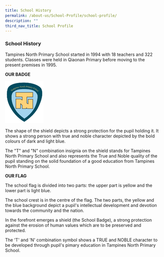 ```yaml
---
title: School History
permalink: /about-us/School-Profile/school-profile/
description: ""
third_nav_title: School Profile
---
```


### School History

Tampines North Primary School started in 1994 with 18 teachers and 322 students. Classes were held in Qiaonan Primary before moving to the present premises in 1995.


**OUR BADGE**

<img src="/images/Our%20Badge.png" 
     style="width:25%">

The shape of the shield depicts a strong protection for the pupil holding it. It shows a strong person with true and noble character depicted by the bold colours of dark and light blue.

The "T" and "N" combination insignia on the shield stands for Tampines North Primary School and also represents the True and Noble quality of the pupil standing on the solid foundation of a good education from Tampines North Primary School.

**OUR FLAG**

The school flag is divided into two parts: the upper part is yellow and the lower part is light blue.

The school crest is in the centre of the flag. The two parts, the yellow and the blue background depict a pupil's intellectual development and devotion towards the community and the nation.

In the forefront emerges a shield (the School Badge), a strong protection against the erosion of human values which are to be preserved and protected.

The 'T' and 'N' combination symbol shows a TRUE and NOBLE character to be developed through pupil's pimary education in Tampines North Primary School.